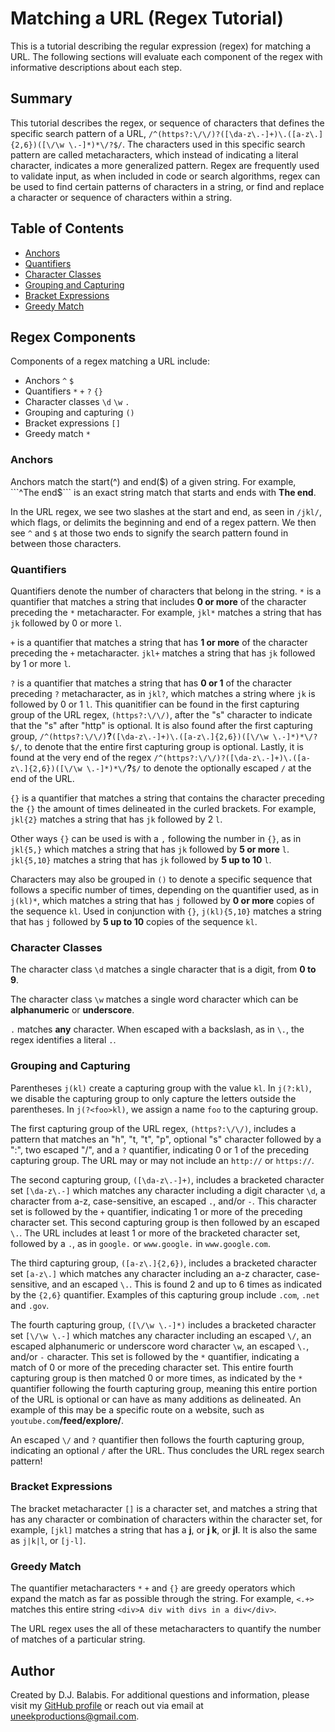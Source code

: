 # Matching a URL (Regex Tutorial)

This is a tutorial describing the regular expression (regex) for matching a URL. The following sections will evaluate each component of the regex with informative descriptions about each step.

## Summary

This tutorial describes the regex, or sequence of characters that defines the specific search pattern of a URL, ```/^(https?:\/\/)?([\da-z\.-]+)\.([a-z\.]{2,6})([\/\w \.-]*)*\/?$/```. The characters used in this specific search pattern are called metacharacters, which instead of indicating a literal character, indicates a more generalized pattern. Regex are frequently used to validate input, as when included in code or search algorithms, regex can be used to find certain patterns of characters in a string, or find and replace a character or sequence of characters within a string.

## Table of Contents

- [Anchors](#anchors)
- [Quantifiers](#quantifiers)
- [Character Classes](#character-classes)
- [Grouping and Capturing](#grouping-and-capturing)
- [Bracket Expressions](#bracket-expressions)
- [Greedy Match](#greedy-match)

## Regex Components

Components of a regex matching a URL include:
* Anchors ```^``` ```$```
* Quantifiers ```*``` ```+``` ```?``` ```{}```
* Character classes ```\d``` ```\w``` ```.```
* Grouping and capturing ```()```
* Bracket expressions ```[]```
* Greedy match ```*```

### Anchors

Anchors match the start(^) and end($) of a given string. For example, ```^The end$``` is an exact string match that starts and ends with __The end__.

In the URL regex, we see two slashes at the start and end, as seen in ```/jkl/```, which flags, or delimits the beginning and end of a regex pattern. We then see ```^``` and ```$``` at those two ends to signify the search pattern found in between those characters.

### Quantifiers

Quantifiers denote the number of characters that belong in the string. ```*``` is a quantifier that matches a string that includes __0 or more__ of the character preceding the ```*``` metacharacter. For example, ```jkl*``` matches a string that has ```jk``` followed by 0 or more ```l```.


```+``` is a quantifier that matches a string that has __1 or more__ of the character preceding the ```+``` metacharacter. ```jkl+``` matches a string that has ```jk``` followed by 1 or more ```l```. 


```?``` is a quantifier that matches a string that has __0 or 1__ of the character preceding ```?``` metacharacter, as in ```jkl?```, which matches a string where ```jk``` is followed by 0 or 1 ```l```. This quanitifier can be found in the first capturing group of the URL regex, ```(https?:\/\/)```, after the "s" character to indicate that the "s" after "http" is optional. It is also found after the first capturing group, ```/^(https?:\/\/)```__?__```([\da-z\.-]+)\.([a-z\.]{2,6})([\/\w \.-]*)*\/?$/```, to denote that the entire first capturing group is optional. Lastly, it is found at the very end of the regex ```/^(https?:\/\/)?([\da-z\.-]+)\.([a-z\.]{2,6})([\/\w \.-]*)*\/```__?__```$/``` to denote the optionally escaped ```/``` at the end of the URL.

```{}``` is a quantifier that matches a string that contains the character preceding the ```{}``` the amount of times delineated in the curled brackets. For example, ```jkl{2}``` matches a string that has ```jk``` followed by 2 ```l```. 

Other ways ```{}``` can be used is with a ```,``` following the number in ```{}```, as in ```jkl{5,}``` which matches a string that has ```jk``` followed by __5 or more__ ```l```. ```jkl{5,10}``` matches a string that has ```jk``` followed by __5 up to 10__ ```l```.

Characters may also be grouped in ```()``` to denote a specific sequence that follows a specific number of times, depending on the quantifier used, as in ```j(kl)*```, which matches a string that has ```j``` followed by __0 or more__ copies of the sequence ```kl```. Used in conjunction with ```{}```, ```j(kl){5,10}``` matches a string that has ```j``` followed by __5 up to 10__ copies of the sequence ```kl```. 

### Character Classes

The character class ```\d``` matches a single character that is a digit, from __0 to 9__. 

The character class ```\w``` matches a single word character which can be __alphanumeric__ or __underscore__.

```.``` matches __any__ character. When escaped with a backslash, as in ```\.```, the regex identifies a literal ```.```.

### Grouping and Capturing

Parentheses ```j(kl)``` create a capturing group with the value ```kl```. In ```j(?:kl)```, we disable the capturing group to only capture the letters outside the parentheses. In ```j(?<foo>kl)```, we assign a name ```foo``` to the capturing group.

The first capturing group of the URL regex, ```(https?:\/\/)```, includes a pattern that matches an "h", "t, "t", "p", optional "s" character followed by a ":", two escaped "/", and a ```?``` quantifier, indicating 0 or 1 of the preceding capturing group. The URL may or may not include an ```http://``` or ```https://```.

The second capturing group, ```([\da-z\.-]+)```, includes a bracketed character set ```[\da-z\.-]``` which matches any character including a digit character ```\d```, a character from a-z, case-sensitive, an escaped ```.```, and/or ```-```. This character set is followed by the ```+``` quantifier, indicating 1 or more of the preceding character set. This second capturing group is then followed by an escaped ```\.```. The URL includes at least 1 or more of the bracketed character set, followed by a ```.```, as in ```google.``` or ```www.google.``` in  ```www.google.com```.

The third capturing group, ```([a-z\.]{2,6})```, includes a bracketed character set ```[a-z\.]``` which matches any character including an a-z character, case-sensitive, and an escaped ```\.```. This is found 2 and up to 6 times as indicated by the ```{2,6}``` quantifier. Examples of this capturing group include ```.com```, ```.net``` and ```.gov```.

The fourth capturing group, ```([\/\w \.-]*)``` includes a bracketed character set ```[\/\w \.-]``` which matches any character including an escaped ```\/```, an escaped alphanumeric or underscore word character ```\w```, an escaped ```\.```, and/or ```-``` character. This set is followed by the ```*``` quantifier, indicating a match of 0 or more of the preceding character set. This entire fourth capturing group is then matched 0 or more times, as indicated by the ```*``` quantifier following the fourth capturing group, meaning this entire portion of the URL is optional or can have as many additions as delineated. An example of this may be a specific route on a website, such as ```youtube.com```__/feed/explore/__.

An escaped ```\/``` and ```?``` quantifier then follows the fourth capturing group, indicating an optional ```/``` after the URL.  Thus concludes the URL regex search pattern!

### Bracket Expressions

The bracket metacharacter ```[]``` is a character set, and matches a string that has any character or combination of characters within the character set, for example, ```[jkl]``` matches a string that has a __j__, or __j k__, or __jl__. It is also the same as ```j|k|l```, or ```[j-l]```.

### Greedy Match

The quantifier metacharacters ```*``` ```+``` and ```{}``` are greedy operators which expand the match as far as possible through the string. For example, ```<.+>``` matches this entire string ```<div>A div with divs in a div</div>```.

The URL regex uses the all of these metacharacters to quantify the number of matches of a particular string.

## Author

Created by D.J. Balabis. For additional questions and information, please visit my [GitHub profile](https://github.com/djbalabis) or reach out via email at uneekproductions@gmail.com.
